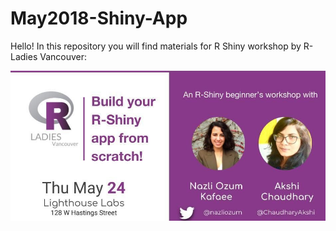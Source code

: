 # May2018-Shiny-App
Hello! In this repository you will find materials for R Shiny workshop by R-Ladies Vancouver:

![](presentation/images/Poster.PNG)

